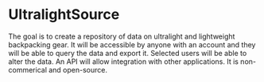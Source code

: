 # UltralightSource
The goal is to create a repository of data on ultralight and lightweight backpacking gear. It will be accessible by anyone with an account and they will be able to query the data and export it. Selected users will be able to alter the data. An API will allow integration with other applications. It is non-commerical and open-source.
